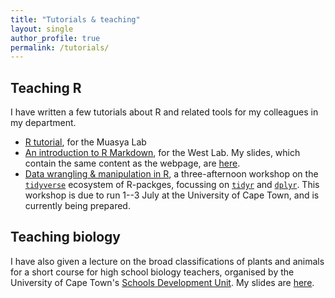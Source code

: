 ```yaml
---
title: "Tutorials & teaching"
layout: single
author_profile: true
permalink: /tutorials/
---
```


## Teaching R

I have written a few tutorials about R and related tools for my colleagues in my department.

- [R tutorial](/R-tut-for-Muasya-lab/), for the Muasya Lab
- [An introduction to R Markdown](/Rmd-tut-for-West-lab/), for the West Lab. My slides, which contain the same content as the webpage, are [here](https://speakerdeck.com/rvanmazijk/an-introduction-to-r-markdown).
- [Data wrangling & manipulation in R](/data-wrangling-workshop/), a three-afternoon workshop on the [`tidyverse`](https://www.tidyverse.org/) ecosystem of R-packges, focussing on [`tidyr`](https://tidyr.tidyverse.org/) and [`dplyr`](https://dplyr.tidyverse.org/). This workshop is due to run 1--3 July at the University of Cape Town, and is currently being prepared.

## Teaching biology

I have also given a lecture on the broad classifications of plants and animals for a short course for high school biology teachers, organised by the University of Cape Town's [Schools Development Unit](http://www.sdu.uct.ac.za/). My slides are [here](https://speakerdeck.com/rvanmazijk/biodiversity-evolution-and-taxonomy-teaching-biodiversity-short-course-for-fet-life-sciences-teachers).
